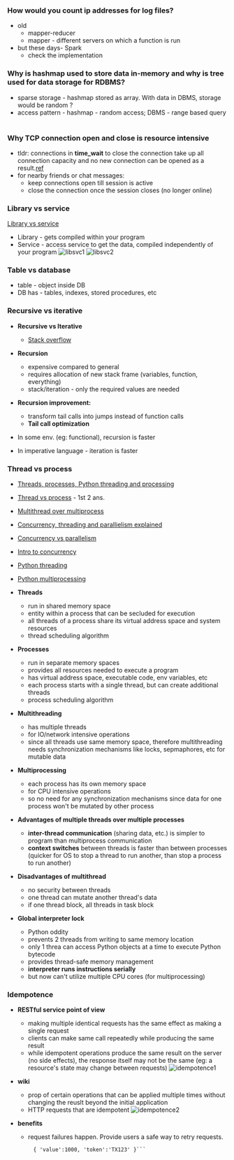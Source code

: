 ### How would you count ip addresses for log files?
- old
  - mapper-reducer
  - mapper - different servers on which a function is run
- but these days- Spark
    - check the implementation
&nbsp;

### Why is hashmap used to store data in-memory and why is tree used for data storage for RDBMS?
- sparse storage - hashmap stored as array. With data in DBMS, storage would be random ?
- access pattern - hashmap - random access; DBMS - range based query
&nbsp;

### Why TCP connection open and close is resource intensive
- tldr: connections in **time_wait** to close the connection take up all connection capacity and no new connection can be opened as a result.[ref](https://stackoverflow.com/questions/7844122/are-tcp-connections-resource-intensive)
- for nearby friends or chat messages:
  - keep connections open till session is active
  - close the connection once the session closes (no longer online)
&nbsp;

### Library vs service
[Library vs service](https://blogs.gartner.com/eric-knipp/2013/03/20/libraries-vs-services/)
- Library - gets compiled within your program
- Service - access service to get the data, compiled independently of your program
  ![libsvc1](https://github.com/akankita06/system-design-notes/blob/main/images/libsvc1.png)
  ![libsvc2](https://github.com/akankita06/system-design-notes/blob/main/images/libsvc2.png)
 &nbsp;
 
 ### Table vs database
- table - object inside DB
- DB has - tables, indexes, stored procedures, etc
&nbsp;

### Recursive vs iterative
- **Recursive vs Iterative**
  - [Stack overflow](https://stackoverflow.com/questions/2651112/is-recursion-ever-faster-than-looping)
&nbsp;

- **Recursion**
  - expensive compared to general
  - requires allocation of new stack frame (variables, function, everything)
  - stack/iteration - only the required values are needed
&nbsp;

- **Recursion improvement:**
  - transform tail calls into jumps instead of function calls
  - **Tail call optimization**
&nbsp;

- In some env. (eg: functional), recursion is faster
- In imperative language - iteration is faster
&nbsp;

### Thread vs process

- [Threads, processes, Python threading and processing](https://blog.floydhub.com/multiprocessing-vs-threading-in-python-what-every-data-scientist-needs-to-know/)
- [Thread vs process](https://stackoverflow.com/questions/200469/what-is-the-difference-between-a-process-and-a-thread) \- 1st 2 ans.
- [Multithread over multiprocess](https://stackoverflow.com/questions/617787/why-should-i-use-a-thread-vs-using-a-process)
- [Concurrency, threading and parallielism explained](https://www.youtube.com/watch?v=olYdb0DdGtM&list=PLp-i2HHC9rDnS_0BDNLnjT1hlm1DA1JoZ&index=4&t=591s)
- [Concurrency vs parallelism](https://medium.com/@itIsMadhavan/concurrency-vs-parallelism-a-brief-review-b337c8dac350)
- [Intro to concurrency](https://www.youtube.com/watch?v=iKtvNJQoCNw&list=PLp-i2HHC9rDnS_0BDNLnjT1hlm1DA1JoZ&index=1)
- [Python threading](https://www.youtube.com/watch?v=IEEhzQoKtQU&t=197s)
- [Python multiprocessing](https://www.youtube.com/watch?v=fKl2JW_qrso)

- **Threads**
  - run in shared memory space
  - entity within a process that can be secluded for execution
  - all threads of a process share its virtual address space and system resources
  - thread scheduling algorithm
&nbsp;

- **Processes**
  - run in separate memory spaces
  - provides all resources needed to execute a program
  - has virtual address space, executable code, env variables, etc
  - each process starts with a single thread, but can create additional threads
  - process scheduling algorithm
&nbsp;

- **Multithreading**
  - has multiple threads
  - for IO/network intensive operations
  - since all threads use same memory space, therefore multithreading needs synchronization mechanisms like locks, sepmaphores, etc for mutable data
&nbsp;

- **Multiprocessing**
  - each process has its own memory space
  - for CPU intensive operations
  - so no need for any synchronization mechanisms since data for one process won't be mutated by other process
&nbsp;

- **Advantages of multiple threads over multiple processes**
  - **inter-thread communication** (sharing data, etc.) is simpler to program than multiprocess communication
  - **context switches** between threads is faster than between processes (quicker for OS to stop a thread to run another, than stop a process to run another)
&nbsp;

- **Disadvantages of multithread**
  - no security between threads
  - one thread can mutate another thread's data
  - if one thread block, all threads in task block
&nbsp;

- **Global interpreter lock**
  - Python oddity
  - prevents 2 threads from writing to same memory location
  - only 1 threa can access Python objects at a time to execute Python bytecode
  - provides thread-safe memory management
  - **interpreter runs instructions serially**
  - but now can't utilize multiple CPU cores (for multiprocessing)
&nbsp;

### Idempotence
- **RESTful service point of view**
  - making multiple identical requests has the same effect as making a single request
  - clients can make same call repeatedly while producing the same result
  - while idempotent operations produce the same result on the server (no side effects), the response itself may not be the same (eg: a resource's state may change between requests)
  ![idempotence1](https://github.com/akankita06/system-design-notes/blob/main/images/idempotence1.png)
  &nbsp;
  
- **wiki**
  - prop of certain operations that can be applied multiple times without changing the reuslt beyond the initial application
  - HTTP requests that are idempotent
  ![idempotence2](https://github.com/akankita06/system-design-notes/blob/main/images/idempotence2.png)
 &nbsp;
 
- **benefits**
  - request failures happen. Provide users a safe way to retry requests.
  ```POST /BankAccount/AddFunds
       { 'value':1000, 'token':'TX123' }```
       
 
  


